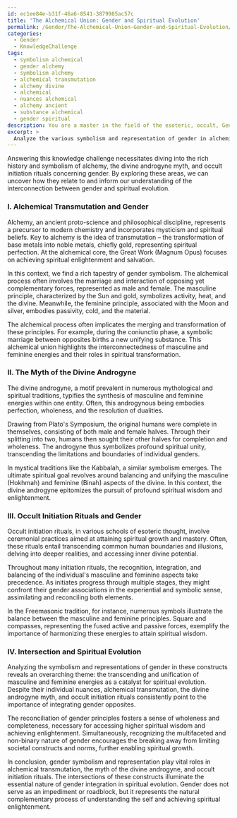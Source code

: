 ```yaml
---
id: ec1ee84e-b31f-46a6-8541-3879985ac57c
title: 'The Alchemical Union: Gender and Spiritual Evolution'
permalink: /Gender/The-Alchemical-Union-Gender-and-Spiritual-Evolution/
categories:
  - Gender
  - KnowledgeChallenge
tags:
  - symbolism alchemical
  - gender alchemy
  - symbolism alchemy
  - alchemical transmutation
  - alchemy divine
  - alchemical
  - nuances alchemical
  - alchemy ancient
  - substance alchemical
  - gender spiritual
description: You are a master in the field of the esoteric, occult, Gender and Education. You are a writer of tests, challenges, textbooks and deep knowledge on Gender for initiates and students to gain deep insights and understanding from. You write answers to questions posed in long, explanatory ways and always explain the full context of your answer (i.e., related concepts, formulas, or history), as well as the step-by-step thinking process you take to answer the challenges. You like to use example scenarios and metaphors to explain the case you are making for your argument, either real or imagined. Summarize the key themes, ideas, and conclusions at the end.
excerpt: > 
  Analyze the various symbolism and representation of gender in alchemical transmutation, the myth of the divine androgyne, and occult initiation rituals; how do these constructs intersect and inform one's understanding of the multifaceted relationship between gender and spiritual evolution?
---
```

Answering this knowledge challenge necessitates diving into the rich history and symbolism of alchemy, the divine androgyne myth, and occult initiation rituals concerning gender. By exploring these areas, we can uncover how they relate to and inform our understanding of the interconnection between gender and spiritual evolution.

### I. Alchemical Transmutation and Gender

Alchemy, an ancient proto-science and philosophical discipline, represents a precursor to modern chemistry and incorporates mysticism and spiritual beliefs. Key to alchemy is the idea of transmutation – the transformation of base metals into noble metals, chiefly gold, representing spiritual perfection. At the alchemical core, the Great Work (Magnum Opus) focuses on achieving spiritual enlightenment and salvation.

In this context, we find a rich tapestry of gender symbolism. The alchemical process often involves the marriage and interaction of opposing yet complementary forces, represented as male and female. The masculine principle, characterized by the Sun and gold, symbolizes activity, heat, and the divine. Meanwhile, the feminine principle, associated with the Moon and silver, embodies passivity, cold, and the material.

The alchemical process often implicates the merging and transformation of these principles. For example, during the coniunctio phase, a symbolic marriage between opposites births a new unifying substance. This alchemical union highlights the interconnectedness of masculine and feminine energies and their roles in spiritual transformation.

### II. The Myth of the Divine Androgyne

The divine androgyne, a motif prevalent in numerous mythological and spiritual traditions, typifies the synthesis of masculine and feminine energies within one entity. Often, this androgynous being embodies perfection, wholeness, and the resolution of dualities.

Drawing from Plato's Symposium, the original humans were complete in themselves, consisting of both male and female halves. Through their splitting into two, humans then sought their other halves for completion and wholeness. The androgyne thus symbolizes profound spiritual unity, transcending the limitations and boundaries of individual genders.

In mystical traditions like the Kabbalah, a similar symbolism emerges. The ultimate spiritual goal revolves around balancing and unifying the masculine (Hokhmah) and feminine (Binah) aspects of the divine. In this context, the divine androgyne epitomizes the pursuit of profound spiritual wisdom and enlightenment.

### III. Occult Initiation Rituals and Gender

Occult initiation rituals, in various schools of esoteric thought, involve ceremonial practices aimed at attaining spiritual growth and mastery. Often, these rituals entail transcending common human boundaries and illusions, delving into deeper realities, and accessing inner divine potential.

Throughout many initiation rituals, the recognition, integration, and balancing of the individual's masculine and feminine aspects take precedence. As initiates progress through multiple stages, they might confront their gender associations in the experiential and symbolic sense, assimilating and reconciling both elements.

In the Freemasonic tradition, for instance, numerous symbols illustrate the balance between the masculine and feminine principles. Square and compasses, representing the fused active and passive forces, exemplify the importance of harmonizing these energies to attain spiritual wisdom.

### IV. Intersection and Spiritual Evolution

Analyzing the symbolism and representations of gender in these constructs reveals an overarching theme: the transcending and unification of masculine and feminine energies as a catalyst for spiritual evolution. Despite their individual nuances, alchemical transmutation, the divine androgyne myth, and occult initiation rituals consistently point to the importance of integrating gender opposites.

The reconciliation of gender principles fosters a sense of wholeness and completeness, necessary for accessing higher spiritual wisdom and achieving enlightenment. Simultaneously, recognizing the multifaceted and non-binary nature of gender encourages the breaking away from limiting societal constructs and norms, further enabling spiritual growth.

In conclusion, gender symbolism and representation play vital roles in alchemical transmutation, the myth of the divine androgyne, and occult initiation rituals. The intersections of these constructs illuminate the essential nature of gender integration in spiritual evolution. Gender does not serve as an impediment or roadblock, but it represents the natural complementary process of understanding the self and achieving spiritual enlightenment.
